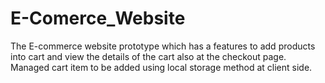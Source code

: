 # E-Comerce_Website
The E-commerce website prototype which has a features to add products into cart and view the details of the cart also at the checkout page. Managed cart item to be added using local storage method at client side.
